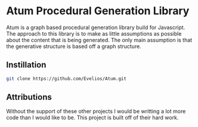 # Atum Procedural Generation Library

Atum is a graph based procedural generation library build for Javascript. The approach to this library is to make as little assumptions as possible about the content that is being generated. The only main assumption is that the generative structure is based off a graph structure.

## Instillation

```.bash
git clone https://github.com/Evelios/Atum.git
```

## Attributions

Without the support of these other projects I would be writting a lot more code than I would like to be. This project is built off of their hard work.